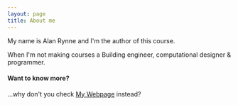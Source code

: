 ```yaml
---
layout: page
title: About me
---
```


My name is Alan Rynne and I'm the author of this course.

When I'm not making courses a Building engineer, computational designer & programmer.

#### Want to know more?

...why don't you check [My Webpage](http://www.rynne.es) instead?